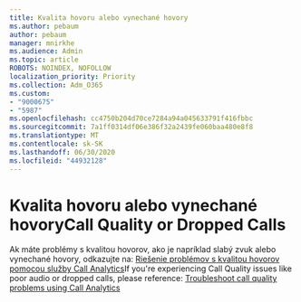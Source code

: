 ```yaml
---
title: Kvalita hovoru alebo vynechané hovory
ms.author: pebaum
author: pebaum
manager: mnirkhe
ms.audience: Admin
ms.topic: article
ROBOTS: NOINDEX, NOFOLLOW
localization_priority: Priority
ms.collection: Adm_O365
ms.custom:
- "9000675"
- "5987"
ms.openlocfilehash: cc4750b204d70ce7284a94a045633791f416fbbc
ms.sourcegitcommit: 7a1ff0314df06e386f32a2439fe060baa480e8f8
ms.translationtype: MT
ms.contentlocale: sk-SK
ms.lasthandoff: 06/30/2020
ms.locfileid: "44932128"
---
```

# <a name="call-quality-or-dropped-calls"></a><span data-ttu-id="4d85d-102">Kvalita hovoru alebo vynechané hovory</span><span class="sxs-lookup"><span data-stu-id="4d85d-102">Call Quality or Dropped Calls</span></span>

<span data-ttu-id="4d85d-103">Ak máte problémy s kvalitou hovorov, ako je napríklad slabý zvuk alebo vynechané hovory, odkazujte na: [Riešenie problémov s kvalitou hovorov pomocou služby Call Analytics](https://docs.microsoft.com/microsoftteams/use-call-analytics-to-troubleshoot-poor-call-quality#troubleshoot-call-quality-problems-using-call-analytics)</span><span class="sxs-lookup"><span data-stu-id="4d85d-103">If you're experiencing Call Quality issues like poor audio or dropped calls, please reference: [Troubleshoot call quality problems using Call Analytics](https://docs.microsoft.com/microsoftteams/use-call-analytics-to-troubleshoot-poor-call-quality#troubleshoot-call-quality-problems-using-call-analytics)</span></span>